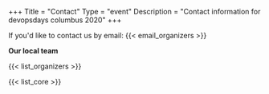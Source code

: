 +++
Title = "Contact"
Type = "event"
Description = "Contact information for devopsdays columbus 2020"
+++

If you'd like to contact us by email: {{< email_organizers >}}

**Our local team**

{{< list_organizers >}}


{{< list_core >}}
